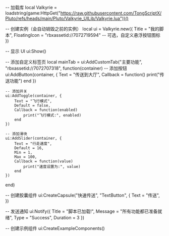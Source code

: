 -- 加载库
local Valkyrie = loadstring(game:HttpGet("https://raw.githubusercontent.com/TongScriptX/Pluto/refs/heads/main/Pluto/Valkyrie_UILib/Valkyrie.lua"))()

-- 创建实例（会自动销毁之前的实例）
local ui = Valkyrie.new({
    Title = "我的脚本",
    FloatingIcon = "rbxassetid://7072719594" -- 可选，自定义悬浮按钮图标
})

-- 显示 UI
ui:Show()

-- 添加自定义标签页
local mainTab = ui:AddCustomTab("主要功能", "rbxassetid://7072707318", function(container)
    -- 添加按钮
    ui:AddButton(container, {
        Text = "传送到大厅",
        Callback = function()
            print("传送功能")
        end
    })
    
    -- 添加开关
    ui:AddToggle(container, {
        Text = "飞行模式",
        Default = false,
        Callback = function(enabled)
            print("飞行模式:", enabled)
        end
    })
    
    -- 添加滑块
    ui:AddSlider(container, {
        Text = "行走速度",
        Default = 16,
        Min = 1,
        Max = 100,
        Callback = function(value)
            print("速度设置为:", value)
        end
    })
end)

-- 创建胶囊组件
ui:CreateCapsule("快速传送", "TextButton", {
    Text = "传送",
})

-- 发送通知
ui:Notify({
    Title = "脚本已加载!",
    Message = "所有功能都已准备就绪",
    Type = "Success",
    Duration = 3
})

-- 创建示例组件
ui:CreateExampleComponents()